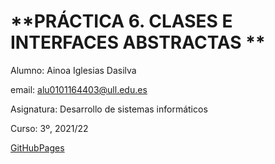 # **PRÁCTICA 6.  CLASES E INTERFACES ABSTRACTAS **

Alumno: Ainoa Iglesias Dasilva

email: alu0101164403@ull.edu.es

Asignatura: Desarrollo de sistemas informáticos

Curso: 3º, 2021/22

[GitHubPages]()